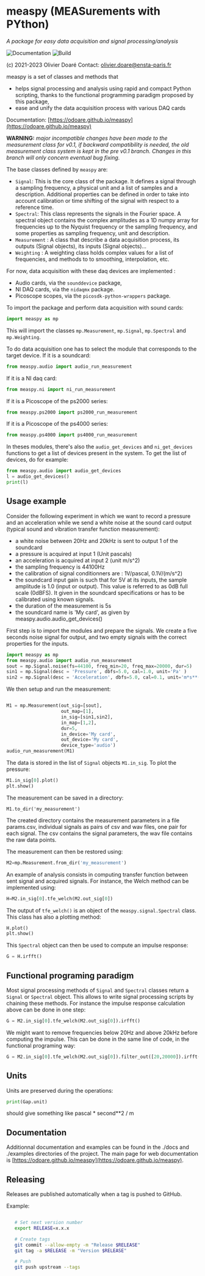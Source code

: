 # measpy (MEASurements with PYthon)

*A package for easy data acquisition and signal processing/analysis*

![Documentation](https://github.com/odoare/measpy/workflows/docs/badge.svg)
![Build](https://github.com/odoare/measpy/actions/workflows/release.yml/badge.svg)

(c) 2021-2023 Olivier Doaré
Contact: olivier.doare@ensta-paris.fr

measpy is a set of classes and methods that
- helps signal processing and analysis using rapid and compact Python scripting, thanks to the functional programming paradigm proposed by this package,
- ease and unify the data acquisition process with various DAQ cards

Documentation: [https://odoare.github.io/measpy](https://odoare.github.io/measpy)

**WARNING:** *major incompatible changes have been made to the measurement class for v0.1, if backward compatibility is needed, the old measurement class system is kept in the pre v0.1 branch. Changes in this branch will only concern eventual bug fixing.*

The base classes defined by ```measpy``` are:
- ```Signal```: This is the core class of the package. It defines a signal through a sampling frequency, a physical unit and a list of samples and a description. Additional properties can be defined in order to take into account calibration or time shifting of the signal with respect to a reference time.
- ```Spectral```: This class represents the signals in the Fourier space. A spectral object contains the complex amplitudes as a 1D numpy array for frequencies up to the Nyquist frequency or the sampling frequency, and some properties as sampling frequency, unit and description.
- ```Measurement``` : A class that describe a data acquisition process, its outputs (Signal objects), its inputs (Signal objects)...
- ```Weighting``` : A weighting class holds complex values for a list of frequencies, and methods to to smoothing, interpolation, etc.

For now, data acquisition with these daq devices are implemented :
- Audio cards, via the ```sounddevice``` package,
- NI DAQ cards, via the ```nidaqmx``` package.
- Picoscope scopes, via the ```picosdk-python-wrappers``` package.
    
To import the package and perform data acquisition with sound cards:
```python
import measpy as mp
```
This will import the classes ```mp.Measurement```, ```mp.Signal```, ```mp.Spectral``` and ```mp.Weighting```.

To do data acquisition one has to select the module that corresponds to the target device. If it is a soundcard:
```python
from measpy.audio import audio_run_measurement
```
If it is a NI daq card:
```python
from measpy.ni import ni_run_measurement
```
If it is a Picoscope of the ps2000 series:
```python
from measpy.ps2000 import ps2000_run_measurement
```
If it is a Picoscope of the ps4000 series:
```python
from measpy.ps4000 import ps4000_run_measurement
```

In theses modules, there's also the ```audio_get_devices``` and ```ni_get_devices``` functions to get a list of devices present in the system. To get the list of devices, do for example:

```python
from measpy.audio import audio_get_devices
l = audio_get_devices()
print(l)
```

## Usage example

Consider the following experiment in which we want to record a pressure and an acceleration while we send a white noise at the sound card output (typical sound and vibration transfer function measurement):
- a white noise between 20Hz and 20kHz is sent to output 1 of the soundcard
- a pressure is acquired at input 1 (Unit pascals)
- an acceleration is acquired at input 2 (unit m/s^2)
- the sampling frequency is 44100Hz
- the calibration of signal conditionners are : 1V/pascal, 0.1V/(m/s^2)
- the soundcard input gain is such that for 5V at its inputs, the sample amplitude is 1.0 (input or output). This value is referred to as 0dB full scale (0dBFS). It given in the soundcard specifications or has to be calibrated using known signals.
- the duration of the measurement is 5s
- the soundcard name is 'My card', as given by measpy.audio.audio_get_devices()

First step is to import the modules and prepare the signals. We create a five seconds noise signal for output, and two empty signals with the correct properties for the inputs.
```python
import measpy as mp
from measpy.audio import audio_run_measurement
sout = mp.Signal.noise(fs=44100, freq_min=20, freq_max=20000, dur=5)
sin1 = mp.Signal(desc = 'Pressure', dbfs=5.0, cal=1.0, unit='Pa' )
sin2 = mp.Signal(desc = 'Acceleration', dbfs=5.0, cal=0.1, unit='m*s**(-2)' )
```

We then setup and run the measurement:
```python

M1 = mp.Measurement(out_sig=[sout],
                    out_map=[1],
                    in_sig=[sin1,sin2],
                    in_map=[1,2],
                    dur=5,
                    in_device='My card',
                    out_device='My card',
                    device_type='audio')
audio_run_measurement(M1)
```

The data is stored in the list of ```Signal``` objects ```M1.in_sig```. To plot the pressure:
```python
M1.in_sig[0].plot()
plt.show()
```

The measurement can be saved in a directory:
```
M1.to_dir('my_measurement')
```
The created directory contains the measurement parameters in a file params.csv, individual signals as pairs of csv and wav files, one pair for each signal. The csv contains the signal parameters, the wav file contains the raw data points.

The measurement can then be restored using:
```python
M2=mp.Measurement.from_dir('my_measurement')
```

An example of analysis consists in computing transfer function between sent signal and acquired signals. For instance, the Welch method can be implemented using:
```python
H=M2.in_sig[0].tfe_welch(M2.out_sig[0])
```
The output of ```tfe_welch()``` is an object of the ```measpy.signal.Spectral``` class. This class has also a plotting method:
```python
H.plot()
plt.show()
```

This ```Spectral``` object can then be used to compute an impulse response:
```python
G = H.irfft()
```

## Functional programing paradigm

Most signal processing methods of ```Signal``` and ```Spectral``` classes return a ```Signal``` or ```Spectral``` object. This allows to write signal processing scripts by chaining these methods. For instance the impulse response calculation above can be done in one step:
```python
G = M2.in_sig[0].tfe_welch(M2.out_sig[0]).irfft()
```
We might want to remove frequencies below 20Hz and above 20kHz before computing the impulse. This can be done in the same line of code, in the functional programing way:
```python
G = M2.in_sig[0].tfe_welch(M2.out_sig[0]).filter_out([20,20000]).irfft()
```

## Units

Units are preserved during the operations:
```python
print(Gap.unit)
```
should give something like pascal * second**2 / m

## Documentation

Additionnal documentation and examples can be found in the ./docs and ./examples directories of the project. The main page for web documentation is [https://odoare.github.io/measpy](https://odoare.github.io/measpy).

## Releasing

Releases are published automatically when a tag is pushed to GitHub.

Example:
```bash

   # Set next version number
   export RELEASE=x.x.x

   # Create tags
   git commit --allow-empty -m "Release $RELEASE"
   git tag -a $RELEASE -m "Version $RELEASE"

   # Push
   git push upstream --tags
```
